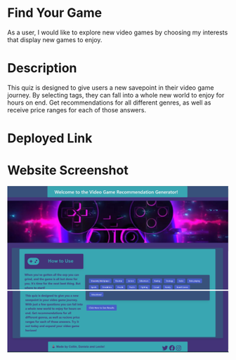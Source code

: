 # Find Your Game
As a user, I would like to explore new video games by choosing my interests that display new games to enjoy. 
# Description
This quiz is designed to give users a new savepoint in their video game journey. By selecting tags, they can fall into a whole new world to enjoy for hours on end. Get recommendations for all different genres, as well as receive price ranges for each of those answers. 
# Deployed Link


# Website Screenshot
![alt screenshot of Find Your Game](./assets/images/Website%20Screenshot%201.png)
![alt screenshot of Find Your Game](./assets/images/Website%20Screenshot%202.png)
